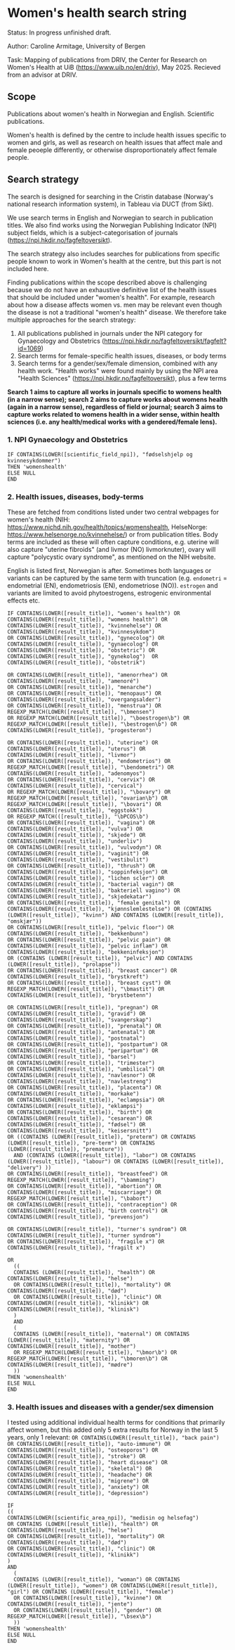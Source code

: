 # Women's health search string

Status: In progress unfinished draft.

Author: Caroline Armitage, University of Bergen

Task: Mapping of publications from DRIV, the Center for Research on Women's Health at UiB (https://www.uib.no/en/driv), May 2025. Recieved from an advisor at DRIV.

## Scope

Publications about women's health in Norwegian and English. Scientific publications. 

Women's health is defined by the centre to include health issues specific to women and girls, as well as research on health issues that affect male and female peoeple differently, or otherwise disproportionately affect female people. 

## Search strategy 

The search is designed for searching in the Cristin database (Norway's national research information system), in Tableau via DUCT (from Sikt). 

We use search terms in English and Norwegian to search in publication titles. We also find works using the Norwegian Publishing Indicator (NPI) subject fields, which is a subject-categorisation of journals (https://npi.hkdir.no/fagfeltoversikt). 

The search strategy also includes searches for publications from specific people known to work in Women's health at the centre, but this part is not included here. 

Finding publications within the scope described above is challenging because we do not have an exhaustive definitive list of the health issues that should be included under "women's health". 
For example, research about how a disease affects women vs. men may be relevant even though the disease is not a traditional "women's health" disease. 
We therefore take multiple approaches for the search strategy:
1. All publications published in journals under the NPI category for Gynaecology and Obstetrics (https://npi.hkdir.no/fagfeltoversikt/fagfelt?id=1069)
2. Search terms for female-specific health issues, diseases, or body terms
3. Search terms for a gender/sex/female dimension, combined with any health work. "Health works" were found mainly by using the NPI area "Health Sciences" (https://npi.hkdir.no/fagfeltoversikt), plus a few terms

**Search 1 aims to capture all works in journals specific to womens health (in a narrow sense); search 2 aims to capture works about womens health (again in a narrow sense), regardless of field or journal; search 3 aims to capture works related to womens health in a wider sense, within health sciences (i.e. any health/medical works with a gendered/female lens).**

### 1. NPI Gynaecology and Obstetrics

```
IF CONTAINS(LOWER([scientific_field_npi]), "fødselshjelp og kvinnesykdommer")
THEN 'womenshealth'
ELSE NULL
END
```

### 2. Health issues, diseases, body-terms

These are fetched from conditions listed under two central webpages for women's health (NIH: https://www.nichd.nih.gov/health/topics/womenshealth, HelseNorge: https://www.helsenorge.no/kvinnehelse/) or from publication titles. Body terms are included as these will often capture conditions, e.g. uterine will also capture "uterine fibroids" (and livmor (NO) livmorknuter), ovary will capture "polycystic ovary syndrome", as mentioned on the NIH website.

English is listed first, Norwegian is after. Sometimes both languages or variants can be captured by the same term with truncation (e.g. `endometri` = endometrial (EN), endometriosis (EN), endometriose (NO)). `estrogen` and variants are limited to avoid phytoestrogens, estrogenic environmental effects etc.

```
IF CONTAINS(LOWER([result_title]), "women's health") OR CONTAINS(LOWER([result_title]), "womens health") OR CONTAINS(LOWER([result_title]), "kvinnehelse") OR CONTAINS(LOWER([result_title]), "kvinnesykdom")
OR CONTAINS(LOWER([result_title]), "gynecolog") OR CONTAINS(LOWER([result_title]), "gynaecolog") OR CONTAINS(LOWER([result_title]), "obstetric") OR  CONTAINS(LOWER([result_title]), "gynekolog")  OR CONTAINS(LOWER([result_title]), "obstetrik") 

OR CONTAINS(LOWER([result_title]), "amenorrhea") OR CONTAINS(LOWER([result_title]), "amenoré")
OR CONTAINS(LOWER([result_title]), "menarche")
OR CONTAINS(LOWER([result_title]), "menopaus") OR CONTAINS(LOWER([result_title]), "overgangsalder")
OR CONTAINS(LOWER([result_title]), "menstrua") OR REGEXP_MATCH(LOWER([result_title]), "\bmensen")
OR REGEXP_MATCH(LOWER([result_title]), "\boestrogen\b") OR REGEXP_MATCH(LOWER([result_title]), "\bestrogen\b") OR CONTAINS(LOWER([result_title]), "progesteron")

OR CONTAINS(LOWER([result_title]), "uterine") OR CONTAINS(LOWER([result_title]), "uterus") OR CONTAINS(LOWER([result_title]), "livmor")
OR CONTAINS(LOWER([result_title]), "endometrios") OR REGEXP_MATCH(LOWER([result_title]), "\bendometri") OR CONTAINS(LOWER([result_title]), "adenomyos")
OR CONTAINS(LOWER([result_title]), "cervix") OR CONTAINS(LOWER([result_title]), "cervical")
OR REGEXP_MATCH(LOWER([result_title]), "\bovary") OR REGEXP_MATCH(LOWER([result_title]), "ovarian\b") OR REGEXP_MATCH(LOWER([result_title]), "\bovari") OR CONTAINS(LOWER([result_title]), "eggstokk")
OR REGEXP_MATCH(([result_title]), "\bPCOS\b")
OR CONTAINS(LOWER([result_title]), "vagina") OR CONTAINS(LOWER([result_title]), "vulva") OR CONTAINS(LOWER([result_title]), "skjede") OR CONTAINS(LOWER([result_title]), "underliv")
OR CONTAINS(LOWER([result_title]), "vulvodyn") OR CONTAINS(LOWER([result_title]), "vaginit") OR CONTAINS(LOWER([result_title]), "vestibulit")
OR CONTAINS(LOWER([result_title]), "thrush") OR CONTAINS(LOWER([result_title]), "soppinfeksjon") OR CONTAINS(LOWER([result_title]), "lichen scler") OR CONTAINS(LOWER([result_title]), "bacterial vagin") OR CONTAINS(LOWER([result_title]), "bakteriell vagino") OR CONTAINS(LOWER([result_title]), "skjedekatar") 
OR CONTAINS(LOWER([result_title]), "female genital") OR CONTAINS(LOWER([result_title]), "kjønnslemlestelse") OR (CONTAINS (LOWER([result_title]), "kvinn") AND CONTAINS (LOWER([result_title]), "omskjær"))
OR CONTAINS(LOWER([result_title]), "pelvic floor") OR CONTAINS(LOWER([result_title]), "bekkenbunn")
OR CONTAINS(LOWER([result_title]), "pelvic pain") OR CONTAINS(LOWER([result_title]), "pelvic inflam") OR CONTAINS(LOWER([result_title]), "bekkeninfeksjon")
OR (CONTAINS (LOWER([result_title]), "pelvic") AND CONTAINS (LOWER([result_title]), "prolapse"))
OR CONTAINS(LOWER([result_title]), "breast cancer") OR CONTAINS(LOWER([result_title]), "brystkreft")
OR CONTAINS(LOWER([result_title]), "breast cyst") OR REGEXP_MATCH(LOWER([result_title]), "\bmastit") OR CONTAINS(LOWER([result_title]), "brystbetenn")

OR CONTAINS(LOWER([result_title]), "pregnan") OR CONTAINS(LOWER([result_title]), "gravid") OR CONTAINS(LOWER([result_title]), "svangerskap")
OR CONTAINS(LOWER([result_title]), "prenatal") OR CONTAINS(LOWER([result_title]), "antenatal") OR CONTAINS(LOWER([result_title]), "postnatal")
OR CONTAINS(LOWER([result_title]), "postpartum") OR CONTAINS(LOWER([result_title]), "peripartum") OR CONTAINS(LOWER([result_title]), "barsel")
OR CONTAINS(LOWER([result_title]), "trimester")
OR CONTAINS(LOWER([result_title]), "umbilical") OR CONTAINS(LOWER([result_title]), "navlesnor") OR CONTAINS(LOWER([result_title]), "navlestreng") 
OR CONTAINS(LOWER([result_title]), "placenta") OR CONTAINS(LOWER([result_title]), "morkake")
OR CONTAINS(LOWER([result_title]), "eclampsia") OR CONTAINS(LOWER([result_title]), "eklampsi")
OR CONTAINS(LOWER([result_title]), "birth") OR CONTAINS(LOWER([result_title]), "cesarean") OR CONTAINS(LOWER([result_title]), "fødsel") OR CONTAINS(LOWER([result_title]), "keisersnitt")
OR ((CONTAINS (LOWER([result_title]), "preterm") OR CONTAINS (LOWER([result_title]), "pre-term") OR CONTAINS (LOWER([result_title]), "premature"))
  AND (CONTAINS (LOWER([result_title]), "labor") OR CONTAINS (LOWER([result_title]), "labour") OR CONTAINS (LOWER([result_title]), "delivery") ))
OR CONTAINS(LOWER([result_title]), "breastfeed") OR REGEXP_MATCH(LOWER([result_title]), "\bamming") 
OR CONTAINS(LOWER([result_title]), "abortion") OR CONTAINS(LOWER([result_title]), "miscarriage") OR REGEXP_MATCH(LOWER([result_title]), "\babort")
OR CONTAINS(LOWER([result_title]), "contraception") OR CONTAINS(LOWER([result_title]), "birth control") OR CONTAINS(LOWER([result_title]), "prevensjon") 

OR CONTAINS(LOWER([result_title]), "turner's syndrom") OR CONTAINS(LOWER([result_title]), "turner syndrom")
OR CONTAINS(LOWER([result_title]), "fragile x") OR CONTAINS(LOWER([result_title]), "fragilt x")

OR
  ((
  CONTAINS (LOWER([result_title]), "health") OR CONTAINS(LOWER([result_title]), "helse")
  OR CONTAINS(LOWER([result_title]), "mortality") OR CONTAINS(LOWER([result_title]), "død")
  OR CONTAINS(LOWER([result_title]), "clinic") OR CONTAINS(LOWER([result_title]), "klinikk") OR CONTAINS(LOWER([result_title]), "klinisk")
  )
  AND
  (
  CONTAINS (LOWER([result_title]), "maternal") OR CONTAINS (LOWER([result_title]), "maternity") OR CONTAINS(LOWER([result_title]), "mother")
  OR REGEXP_MATCH(LOWER([result_title]), "\bmor\b") OR REGEXP_MATCH(LOWER([result_title]), "\bmoren\b") OR CONTAINS(LOWER([result_title]), "mødre")
  ))
THEN 'womenshealth'
ELSE NULL
END

```

### 3. Health issues and diseases with a gender/sex dimension

I tested using additional individual health terms for conditions that primarily affect women, but this added only 5 extra results for Norway in the last 5 years, only 1 relevant: 
`OR CONTAINS(LOWER([result_title]), "back pain") OR CONTAINS(LOWER([result_title]), "auto-immune") OR CONTAINS(LOWER([result_title]), "osteoporos") OR CONTAINS(LOWER([result_title]), "stroke") OR CONTAINS(LOWER([result_title]), "heart disease") OR CONTAINS(LOWER([result_title]), "skeletal") OR CONTAINS(LOWER([result_title]), "headache") OR CONTAINS(LOWER([result_title]), "migrene")
OR CONTAINS(LOWER([result_title]), "anxiety") OR CONTAINS(LOWER([result_title]), "depression")`

```
IF
((
CONTAINS(LOWER([scientific_area_npi]), "medisin og helsefag")
OR CONTAINS (LOWER([result_title]), "health") OR CONTAINS(LOWER([result_title]), "helse")
OR CONTAINS(LOWER([result_title]), "mortality") OR CONTAINS(LOWER([result_title]), "død")
OR CONTAINS(LOWER([result_title]), "clinic") OR CONTAINS(LOWER([result_title]), "klinikk")
)
AND
  (
  CONTAINS (LOWER([result_title]), "woman") OR CONTAINS (LOWER([result_title]), "women") OR CONTAINS(LOWER([result_title]), "girl") OR CONTAINS (LOWER([result_title]), "female")
  OR CONTAINS(LOWER([result_title]), "kvinne") OR CONTAINS(LOWER([result_title]), "jente")
  OR CONTAINS(LOWER([result_title]), "gender") OR REGEXP_MATCH(LOWER([result_title]), "\bsex\b")
  ))
THEN 'womenshealth'
ELSE NULL
END
```
